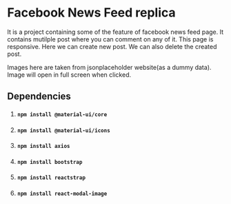 # Facebook News Feed replica

It is a project containing some of the feature of facebook news feed page. 
It contains mutilple post where you can comment on any of it. 
This page is responsive. 
Here we can create new post. We can also delete the created post.

Images here are taken from jsonplaceholder website(as a dummy data).
Image will open in full screen when clicked.


## Dependencies

1. #### `npm install @material-ui/core`
2. #### `npm install @material-ui/icons`
3. #### `npm install axios`
4. #### `npm install bootstrap`
5. #### `npm install reactstrap`
6. #### `npm install react-modal-image`
    
